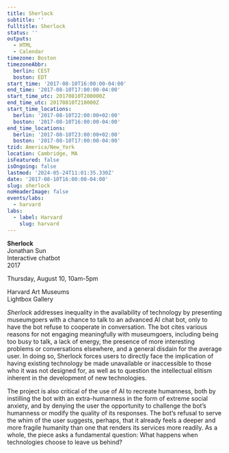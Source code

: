 ```yaml
---
title: Sherlock
subtitle: ''
fulltitle: Sherlock
status: ''
outputs:
  - HTML
  - Calendar
timezone: Boston
timezoneAbbr:
  berlin: CEST
  boston: EDT
start_time: '2017-08-10T16:00:00-04:00'
end_time: '2017-08-10T17:00:00-04:00'
start_time_utc: 20170810T200000Z
end_time_utc: 20170810T210000Z
start_time_locations:
  berlin: '2017-08-10T22:00:00+02:00'
  boston: '2017-08-10T16:00:00-04:00'
end_time_locations:
  berlin: '2017-08-10T23:00:00+02:00'
  boston: '2017-08-10T17:00:00-04:00'
tzid: America/New_York
location: Cambridge, MA
isFeatured: false
isOngoing: false
lastmod: '2024-05-24T11:01:35.330Z'
date: '2017-08-10T16:00:00-04:00'
slug: sherlock
noHeaderImage: false
events/labs:
  - harvard
labs:
  - label: Harvard
    slug: harvard
---
```

**Sherlock**
<br />Jonathan Sun
<br />Interactive chatbot
<br />2017

Thursday, August 10, 10am-5pm

Harvard Art Museums
<br />Lightbox Gallery

<em>Sherlock</em> addresses inequality in the availability of technology by presenting museumgoers with a chance to talk to an advanced AI chat bot, only to have the bot refuse to cooperate in conversation. The bot cites various reasons for not engaging meaningfully with museumgoers, including being too busy to talk, a lack of energy, the presence of more interesting problems or conversations elsewhere, and a general disdain for the average user. In doing so, Sherlock forces users to directly face the implication of having existing technology be made unavailable or inaccessible to those who it was not designed for, as well as to question the intellectual elitism inherent in the development of new technologies. 

The project is also critical of the use of AI to recreate humanness, both by instilling the bot with an extra-humanness in the form of extreme social anxiety, and by denying the user the opportunity to challenge the bot’s humanness or modify the quality of its responses. The bot’s refusal to serve the whim of the user suggests, perhaps, that it already feels a deeper and more fragile humanity than one that renders its services more readily. As a whole, the piece asks a fundamental question: What happens when technologies choose to leave us behind?